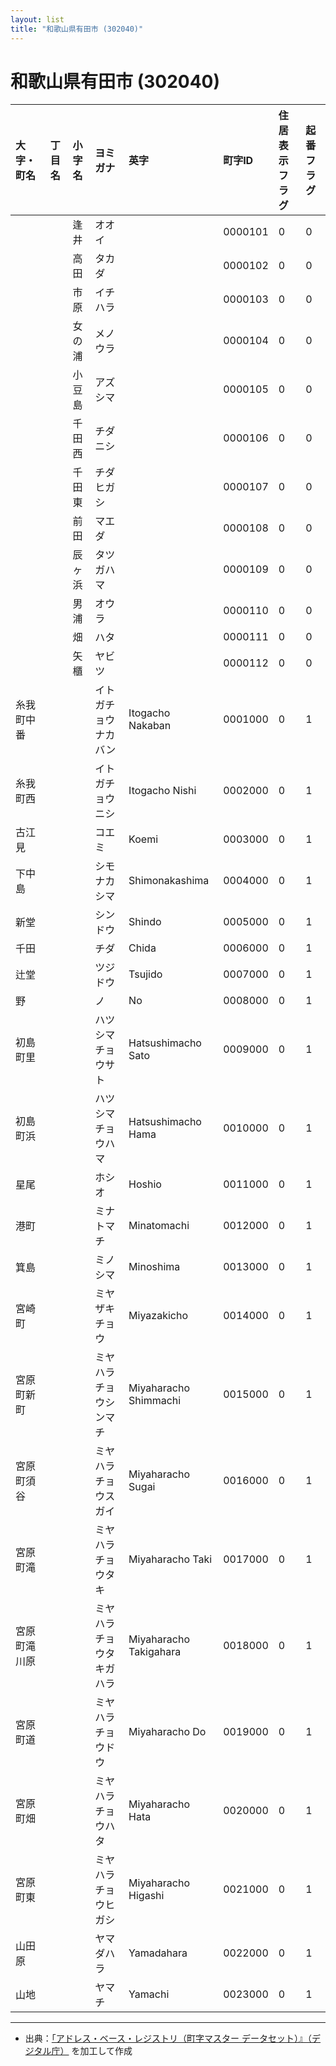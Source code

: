 ```yaml
---
layout: list
title: "和歌山県有田市 (302040)"
---
```


# 和歌山県有田市 (302040)

| 大字・町名 | 丁目名 | 小字名 | ヨミガナ | 英字 | 町字ID | 住居表示フラグ | 起番フラグ |
|:---|:---|:---|:---|:---|:---|:---|:---|
|  |  | 逢井 |   オオイ |  | 0000101 | 0 | 0 |
|  |  | 高田 |   タカダ |  | 0000102 | 0 | 0 |
|  |  | 市原 |   イチハラ |  | 0000103 | 0 | 0 |
|  |  | 女の浦 |   メノウラ |  | 0000104 | 0 | 0 |
|  |  | 小豆島 |   アズシマ |  | 0000105 | 0 | 0 |
|  |  | 千田西 |   チダニシ |  | 0000106 | 0 | 0 |
|  |  | 千田東 |   チダヒガシ |  | 0000107 | 0 | 0 |
|  |  | 前田 |   マエダ |  | 0000108 | 0 | 0 |
|  |  | 辰ヶ浜 |   タツガハマ |  | 0000109 | 0 | 0 |
|  |  | 男浦 |   オウラ |  | 0000110 | 0 | 0 |
|  |  | 畑 |   ハタ |  | 0000111 | 0 | 0 |
|  |  | 矢櫃 |   ヤビツ |  | 0000112 | 0 | 0 |
| 糸我町中番 |  |  | イトガチョウナカバン   | Itogacho Nakaban | 0001000 | 0 | 1 |
| 糸我町西 |  |  | イトガチョウニシ   | Itogacho Nishi | 0002000 | 0 | 1 |
| 古江見 |  |  | コエミ   | Koemi | 0003000 | 0 | 1 |
| 下中島 |  |  | シモナカシマ   | Shimonakashima | 0004000 | 0 | 1 |
| 新堂 |  |  | シンドウ   | Shindo | 0005000 | 0 | 1 |
| 千田 |  |  | チダ   | Chida | 0006000 | 0 | 1 |
| 辻堂 |  |  | ツジドウ   | Tsujido | 0007000 | 0 | 1 |
| 野 |  |  | ノ   | No | 0008000 | 0 | 1 |
| 初島町里 |  |  | ハツシマチョウサト   | Hatsushimacho Sato | 0009000 | 0 | 1 |
| 初島町浜 |  |  | ハツシマチョウハマ   | Hatsushimacho Hama | 0010000 | 0 | 1 |
| 星尾 |  |  | ホシオ   | Hoshio | 0011000 | 0 | 1 |
| 港町 |  |  | ミナトマチ   | Minatomachi | 0012000 | 0 | 1 |
| 箕島 |  |  | ミノシマ   | Minoshima | 0013000 | 0 | 1 |
| 宮崎町 |  |  | ミヤザキチョウ   | Miyazakicho | 0014000 | 0 | 1 |
| 宮原町新町 |  |  | ミヤハラチョウシンマチ   | Miyaharacho Shimmachi | 0015000 | 0 | 1 |
| 宮原町須谷 |  |  | ミヤハラチョウスガイ   | Miyaharacho Sugai | 0016000 | 0 | 1 |
| 宮原町滝 |  |  | ミヤハラチョウタキ   | Miyaharacho Taki | 0017000 | 0 | 1 |
| 宮原町滝川原 |  |  | ミヤハラチョウタキガハラ   | Miyaharacho Takigahara | 0018000 | 0 | 1 |
| 宮原町道 |  |  | ミヤハラチョウドウ   | Miyaharacho Do | 0019000 | 0 | 1 |
| 宮原町畑 |  |  | ミヤハラチョウハタ   | Miyaharacho Hata | 0020000 | 0 | 1 |
| 宮原町東 |  |  | ミヤハラチョウヒガシ   | Miyaharacho Higashi | 0021000 | 0 | 1 |
| 山田原 |  |  | ヤマダハラ   | Yamadahara | 0022000 | 0 | 1 |
| 山地 |  |  | ヤマチ   | Yamachi | 0023000 | 0 | 1 |

---

- 出典：[「アドレス・ベース・レジストリ（町字マスター データセット）』（デジタル庁）](https://www.digital.go.jp/policies/base_registry_address/) を加工して作成